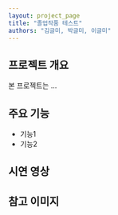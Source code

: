 ```yaml
---
layout: project_page
title: "졸업작품 테스트"
authors: "김글미, 박글미, 이글미"
---
```


## 프로젝트 개요

본 프로젝트는 ...

## 주요 기능

- 기능1
- 기능2

## 시연 영상


## 참고 이미지


